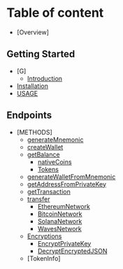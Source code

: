 # Table of content

* [Overview]

## Getting Started

* [G]
  * [Introduction](GETTINGSTARTED/multichaincryptowallet.md)
* [Installation](GETTINGSTARTED/installation.md)
* [USAGE](GETTINGSTARTED/USAGE.md)

## Endpoints

* [METHODS]
  * [generateMnemonic](generateMnemonic.md)
  * [createWallet](createWallet/createwallet.md)
  * [getBalance](GetBalance/GetBalance.md)
    * [nativeCoins](GetBalance/NativeCoins.md)
    * [Tokens](GetBalance/Tokens.md)
  * [generateWalletFromMnemonic](generateWalletFromMnemonic/generateWalletFromMnemonic.md)
  * [getAddressFromPrivateKey](METHODS/getAddressFromPrivateKey/getAddressFromPrivateKey.md)
  * [getTransaction](METHODS/getTransaction/getTransaction.md)
  * [transfer](Transfer/Transfer.md)
    * [EthereumNetwork](Transfer/EthereumNet.md)
    * [BitcoinNetwork](Transfer/BitcoinNet.md)
    * [SolanaNetwork](Transfer/SolanaNet.md)
    * [WavesNetwork](Transfer/WavesNet.md)
  * [Encryptions](Encryptions/)
    * [EncryptPrivateKey](Encryptions/EncryptPrivateKey.md)
     * [DecryptEncryptedJSON](Encryptions/DecryptEncryptedJSON.md)
  * [TokenInfo]
